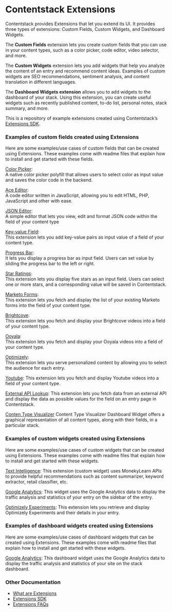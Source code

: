 # Contentstack Extensions

Contentstack provides Extensions that let you extend its UI. It provides three types of extensions: Custom Fields, Custom Widgets, and Dashboard Widgets.

The **Custom Fields** extension lets you create custom fields that you can use in your content types, such as a color picker, code editor, video selector, and more.

The **Custom Widgets** extension lets you add widgets that help you analyze the content of an entry and recommend content ideas. Examples of custom widgets are SEO recommendations, sentiment analysis, and content translation in different languages.

The **Dashboard Widgets extension** allows you to add widgets to the dashboard of your stack. Using this extension, you can create useful widgets such as recently published content, to-do list, personal notes, stack summary, and more.

This is a repository of example extensions created using Contentstack’s [Extensions SDK](https://github.com/contentstack/ui-extensions-sdk).

### Examples of custom fields created using Extensions

Here are some examples/use cases of custom fields that can be created using Extensions. These examples come with readme files that explain how to install and get started with these fields.

[Color Picker](./color-picker):  
A native color picker polyfill that allows users to select color as input value and saves the color code in the backend.

[Ace Editor](./ace-editor):  
A code editor written in JavaScript, allowing you to edit HTML, PHP, JavaScript and other with ease.

[JSON Editor](./json-editor):  
A simple editor that lets you view, edit and format JSON code within the field of your content type

[Key-value Field](./key-value-field):  
This extension lets you add key-value pairs as input value of a field of your content type.

[Progress Bar](./progress-bar):  
It lets you display a progress bar as input field. Users can set value by sliding the progress bar to the left or right.

[Star Ratings](./ratings):  
This extension lets you display five stars as an input field. Users can select one or more stars, and a corresponding value will be saved in Contentstack.

[Marketo Forms](./marketo-forms):  
This extension lets you fetch and display the list of your existing Marketo forms into the field of your content type.

[Brightcove](./brightcove):  
This extension lets you fetch and display your Brightcove videos into a field of your content type.

[Ooyala](./ooyala):  
This extension lets you fetch and display your Ooyala videos into a field of your content type.

[Optimizely](./optimizely):  
This extension lets you serve personalized content by allowing you to select the audience for each entry.

[Youtube](./youtube):
This extension lets you fetch and display Youtube videos into a field of your content type.

[External API Lookup](./external-api-lookup-template):
This extension lets you fetch data from an external API and display the data as possible values for the field on an entry page in Contentstack.

[Conten Type Visualizer](./content-type-visualizer)
Content Type Visualizer Dashboard Widget offers a graphical representation of all content types, along with their fields, in a particular stack.

### Examples of custom widgets created using Extensions

Here are some examples/use cases of custom widgets that can be created using Extensions. These examples come with readme files that explain how to install and get started with these widgets.

[Text Intelligence](./text-intelligence):
This extension (custom widget) uses MonekyLearn APIs to provide helpful recommendations such as content summarizer, keyword extractor, retail classifier, etc.

[Google Analytics](./google-analytics):
This widget uses the Google Analytics data to display the traffic analysis and statistics of your entry on the sidebar of the entry.

[Optimizely Experiments](./optimizely-experiments):
This extension lets you retrieve and display Optimizely Experiments and their details in your entry.

### Examples of dashboard widgets created using Extensions

Here are some examples/use cases of dashboard widgets that can be created using Extensions. These examples come with readme files that explain how to install and get started with these widgets.

[Google Analytics](./dashboard-widget-google-analytics):
This dashboard widget uses the Google Analytics data to display the traffic analysis and statistics of your site on the stack dashboard.

### Other Documentation

- [What are Extensions](https://www.contentstack.com/docs/guide/extensions)
- [Extensions SDK](https://github.com/contentstack/ui-extensions-sdk)
- [Extensions FAQs](https://www.contentstack.com/docs/faqs#extensions)

